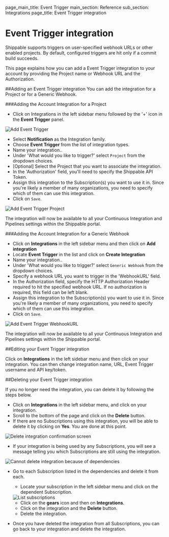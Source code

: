 page_main_title: Event Trigger
main_section: Reference
sub_section: Integrations
page_title: Event Trigger integration

# Event Trigger integration
Shippable supports triggers on user-specified webhook URLs or other enabled projects.
By default, configured triggers are hit only if a commit build succeeds.

This page explains how you can add a Event Trigger integration to your
account by providing the Project name or Webhook URL and the Authorization.

##Adding an Event Trigger integration
You can add the integration for a Project or for a Generic Webhook.

###Adding the Account Integration for a Project
- Click on Integrations in the left sidebar menu followed by the '+' icon in the **Event Trigger** panel.

<img src="../../images/reference/integrations/account-settings.png" alt="Add Event Trigger">

- Select **Notification** as the Integration family.
- Choose **Event Trigger** from the list of integration types.
-  Name your integration..
-  Under 'What would you like to trigger?' select `Project` from the dropdown choices.
-  [Optional] Select the Project that you want to associate the integration.
-  In the 'Authorization' field, you'll need to specify the Shippable API Token.
-  Assign this integration to the Subscription(s) you want to use it in. Since you're likely a member of many organizations, you need to specify which of them can use this integration.
-  Click on `Save`.

<img src="../../images/reference/integrations/event-trigger-project-integration.png" alt="Add Event Trigger Project">

The integration will now be available to all your Continuous Integration and Pipelines settings within the Shippable portal.

###Adding the Account Integration for a Generic Webhook

-  Click on **Integrations** in the left sidebar menu and then click on **Add integration**
-  Locate **Event Trigger** in the list and click on **Create Integration**
-  Name your integration..
-  Under 'What would you like to trigger?' select `Generic Webhook` from the dropdown choices.
-  Specify a webhook URL you want to trigger in the 'WebhookURL' field.
-  In the Authorization field, specify the HTTP Authorization Header required to hit the specified webhook URL. If no authorization is required, this field can be left blank.
-  Assign this integration to the Subscription(s) you want to use it in. Since you're likely a member of many organizations, you need to specify which of them can use this integration.
-  Click on `Save`.

<img src="../../images/reference/integrations/event-trigger-webhook-integration.png" alt="Add Event Trigger WebhookURL">

The integration will now be available to all your Continuous Integration and Pipelines settings within the Shippable portal.

##Editing your Event Trigger integration

Click on **Integrations** in the left sidebar menu and then click on your integration. You can then change integration name, URL, Event Trigger username and API key/token.

##Deleting your Event Trigger integration

If you no longer need the integration, you can delete it by following the steps below.

- Click on **Integrations** in the left sidebar menu, and click on your integration.
- Scroll to the bottom of the page and click on the **Delete** button.
- If there are no Subscriptions using this integration, you will be able to delete it by clicking on **Yes**. You are done at this point.

<img src="../../images/reference/integrations/confirm-delete-integration.png" alt="Delete integration confirmation screen">

- If your integration is being used by any Subscriptions, you will see a message telling you which Subscriptions are still using the integration.

<img src="../../images/reference/integrations/cannot-delete-integration.png" alt="Cannot delete integration because of dependencies">

- Go to each Subscription listed in the dependencies and delete it from each.
    - Locate your subscription in the left sidebar menu and click on the dependent Subscription.

    <img src="../../images/reference/integrations/list-subscriptions.png" alt="List subscriptions">

    - Click on the **gears** icon and then on **Integrations**.
    - Click on the integration and the **Delete** button.
    - Delete the integration.
- Once you have deleted the integration from all Subscriptions, you can go back to your integration and delete the integration.
